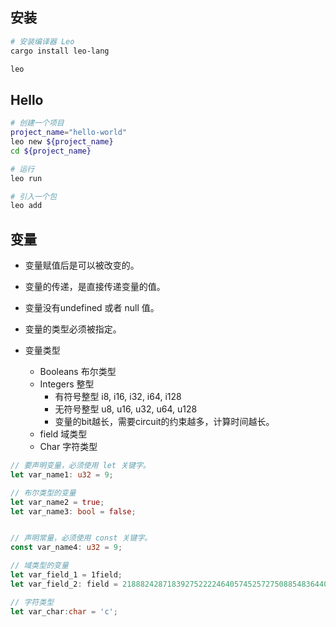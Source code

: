 ## 安装
```bash
# 安装编译器 Leo
cargo install leo-lang

leo
```

## Hello
```bash
# 创建一个项目
project_name="hello-world"
leo new ${project_name}
cd ${project_name}

# 运行
leo run

# 引入一个包
leo add 
```

## 变量
- 变量赋值后是可以被改变的。
- 变量的传递，是直接传递变量的值。
- 变量没有undefined 或者 null 值。
- 变量的类型必须被指定。
  
- 变量类型
  - Booleans 布尔类型
  - Integers 整型
    - 有符号整型 i8, i16, i32, i64, i128
    - 无符号整型 u8, u16, u32, u64, u128
    - 变量的bit越长，需要circuit的约束越多，计算时间越长。
  - field 域类型
  - Char 字符类型

```rust
// 要声明变量，必须使用 let 关键字。
let var_name1: u32 = 9;

// 布尔类型的变量
let var_name2 = true;
let var_name3: bool = false;


// 声明常量，必须使用 const 关键字。
const var_name4: u32 = 9;

// 域类型的变量
let var_field_1 = 1field; 
let var_field_2: field = 21888242871839275222246405745257275088548364400416034343698204186575808495617;

// 字符类型
let var_char:char = 'c';
```